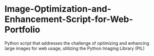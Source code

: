 # Image-Optimization-and-Enhancement-Script-for-Web-Portfolio
 Python script that addresses the challenge of optimizing and enhancing large images for web usage, utilizing the Python Imaging Library (PIL)

